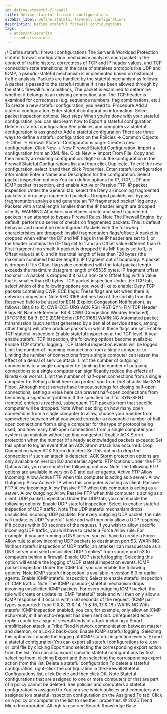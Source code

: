 ```yaml
---
id: define-stateful-firewall
title: Define stateful firewall configurations
sidebar_label: Define stateful firewall configurations
description: Define stateful firewall configurations
tags:
  - endpoint-security
  - trend-vision-one
---
```


/*<![CDATA[*/ $('#title').html($('meta[name=map-description]').attr('content')); /*]]>*/ Define stateful firewall configurations The Server & Workload Protection stateful firewall configuration mechanism analyzes each packet in the context of traffic history, correctness of TCP and IP header values, and TCP connection state transitions. In the case of stateless protocols like UDP and ICMP, a pseudo-stateful mechanism is implemented based on historical traffic analysis. Packets are handled by the stateful mechanism as follows: A packet is passed to the stateful routine if it has been allowed through by the static firewall rule conditions, The packet is examined to determine whether it belongs to an existing connection, and The TCP header is examined for correctness (e.g. sequence numbers, flag combinations, etc.). To create a new stateful configuration, you need to: Procedure Add a stateful configuration. Enter stateful configuration information. Select packet inspection options. Next steps When you're done with your stateful configuration, you can also learn how to Export a stateful configuration Delete a stateful configuration See policies and computers a stateful configuration is assigned to Add a stateful configuration There are three ways to define a stateful configuration on the Policies → Common Objects → Other → Firewall Stateful Configurations page: Create a new configuration. Click New → New Firewall Stateful Configuration. Import a configuration from an XML file. Click New → Import From File. Copy and then modify an existing configuration. Right-click the configuration in the Firewall Stateful Configurations list and then click Duplicate. To edit the new configuration, select it and then click Properties. Enter stateful configuration information Enter a Name and Description for the configuration. Select packet inspection options You can define options for IP, TCP, UDP and ICMP packet inspection, end enable Active or Passive FTP. IP packet inspection Under the General tab, select the Deny all incoming fragmented packets to drop any fragmented packets. Dropped packets will bypass fragmentation analysis and generate an "IP fragmented packet" log entry. Packets with a total length smaller than the IP header length are dropped silently. WARNING Attackers sometimes create and send fragmented packets in an attempt to bypass Firewall Rules. Note The Firewall Engine, by default, performs a series of checks on fragmented packets. This is default behavior and cannot be reconfigured. Packets with the following characteristics are dropped: Invalid fragmentation flags/offset: A packet is dropped when either the DF and MF flags in the IP header are set to 1, or the header contains the DF flag set to 1 and an Offset value different than 0. First fragment too small: A packet is dropped if its MF flag is set to 1, its Offset value is at 0, and it has total length of less than 120 bytes (the maximum combined header length). IP fragment out of boundary: A packet is dropped if its Offset flag value combined with the total packet length exceeds the maximum datagram length of 65535 bytes. IP fragment offset too small: A packet is dropped if it has a non-zero Offset flag with a value that is smaller than 60 bytes. TCP packet inspection Under the TCP tab, select which of the following options you would like to enable: Deny TCP packets containing CWR, ECE flags: These flags are set when there is network congestion. Note RFC 3168 defines two of the six bits from the Reserved field to be used for ECN (Explicit Congestion Notification), as follows: Bits 8 to 15: CWR-ECE-URG-ACK-PSH-RST-SYN-FIN TCP Header Flags Bit Name Reference: Bit 8: CWR (Congestion Window Reduced) [RFC3168] Bit 9: ECE (ECN-Echo) [RFC3168] WARNING Automated packet transmission (such as that generated by a denial of service attack, among other things) will often produce packets in which these flags are set. Enable TCP stateful inspection: Enable stateful inspection at the TCP level. If you enable stateful TCP inspection, the following options become available: Enable TCP stateful logging: TCP stateful inspection events will be logged. Limit the number of incoming connections from a single computer to: Limiting the number of connections from a single computer can lessen the effect of a denial of service attack. Limit the number of outgoing connections to a single computer to: Limiting the number of outgoing connections to a single computer can significantly reduce the effects of Nimda-like worms. Limit the number of half-open connections from a single computer to: Setting a limit here can protect you from DoS attacks like SYN Flood. Although most servers have timeout settings for closing half-open connections, setting a value here can prevent half-open connections from becoming a significant problem. If the specified limit for SYN-SENT (remote) entries is reached, subsequent TCP packets from that specific computer will be dropped. Note When deciding on how many open connections from a single computer to allow, choose your number from somewhere between what you would consider a reasonable number of half-open connections from a single computer for the type of protocol being used, and how many half-open connections from a single computer your system can maintain without getting congested. Enable ACK Storm protection when the number of already acknowledged packets exceeds: Set this option to log an event that an ACK Storm attack has occurred. Drop Connection when ACK Storm detected: Set this option to drop the connection if such an attack is detected. ACK Storm protection options are only available on version 8.0 and earlier agents. FTP Options Under the FTP Options tab, you can enable the following options: Note The following FTP options are available in version 8.0 and earlier agents. Active FTP Allow Incoming: Allow Active FTP when this computer is acting as a server. Allow Outgoing: Allow Active FTP when this computer is acting as client. Passive FTP Allow Incoming: Allow Passive FTP when this computer is acting as a server. Allow Outgoing: Allow Passive FTP when this computer is acting as a client. UDP packet inspection Under the UDP tab, you can enable the following options: Enable UDP stateful inspection: Select to enable stateful inspection of UDP traffic. Note The UDP stateful mechanism drops unsolicited incoming UDP packets. For every outgoing UDP packet, the rule will update its UDP "stateful" table and will then only allow a UDP response if it occurs within 60 seconds of the request. If you wish to allow specific incoming UDP traffic, you will have to create a Force Allow rule. For example, if you are running a DNS server, you will have to create a Force Allow rule to allow incoming UDP packets to destination port 53. WARNING Without stateful inspection of UDP traffic, an attacker can masquerade as a DNS server and send unsolicited UDP "replies" from source port 53 to computers behind a firewall. Enable UDP stateful logging: Selecting this option will enable the logging of UDP stateful inspection events. ICMP packet inspection Under the ICMP tab, you can enable the following options: Note ICMP stateful inspection is available in version 8.0 or earlier agents. Enable ICMP stateful inspection: Select to enable stateful inspection of ICMP traffic. Note The ICMP (pseudo-)stateful mechanism drops incoming unsolicited ICMP packets. For every outgoing ICMP packet, the rule will create or update its ICMP "stateful" table and will then only allow a ICMP response if it occurs within 60 seconds of the request. (ICMP pair types supported: Type 0 & 8, 13 & 14, 15 & 16, 17 & 18.) WARNING With stateful ICMP inspection enabled, you can, for example, only allow an ICMP echo-reply in if an echo-request has been sent out. Unrequested echo-replies could be a sign of several kinds of attack including a Smurf amplification attack, a Tribe Flood Network communication between master and daemon, or a Loki 2 back-door. Enable ICMP stateful logging: Selecting this option will enable the logging of ICMP stateful inspection events. Export a stateful configuration You can export all stateful configurations to a .csv or .xml file by clicking Export and selecting the corresponding export action from the list. You can also export specific stateful configurations by first selecting them, clicking Export and then selecting the corresponding export action from the list. Delete a stateful configuration To delete a stateful configuration, right-click the configuration in the Firewall Stateful Configurations list, click Delete and then click OK. Note Stateful configurations that are assigned to one or more computers or that are part of a policy cannot be deleted. See policies and computers a stateful configuration is assigned to You can see which policies and computers are assigned to a stateful inspection configuration on the Assigned To tab. Click on a policy or computer in the list to see their properties. © 2025 Trend Micro Incorporated. All rights reserved.Search Knowledge Base